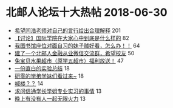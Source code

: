 # 北邮人论坛十大热帖 2018-06-30

- [希望闫浩老师对自己的言行给出合理解释](https://bbs.byr.cn/article/Talking/6018181) 201
- [【讨论】国际学院在大家心中到底是什么样的](https://bbs.byr.cn/article/AimBUPT/105020) 82
- [我图书馆座位对面自习的妹子贼好看，怎么办！！](https://bbs.byr.cn/article/Security/43351) 64
- [建了一个北邮人金融从业微信交流群，希望校友](https://bbs.byr.cn/article/WorkLife/1104855) 50
- [兔宝贝水果超市（原学五超市）福利放送！](https://bbs.byr.cn/article/Food/492687) 47
- [一份直白的实验总结](https://bbs.byr.cn/article/Picture/3215375) 18
- [研零的学弟学妹们看过来~](https://bbs.byr.cn/article/Friends/1876901) 18
- [喊楼？？](https://bbs.byr.cn/article/Feeling/3064527) 14
- [求问信通学长学姐专业实习的事情](https://bbs.byr.cn/article/AimGraduate/1145846) 13
- [晚上有没有人一起无限火力](https://bbs.byr.cn/article/LOL/26438) 13



